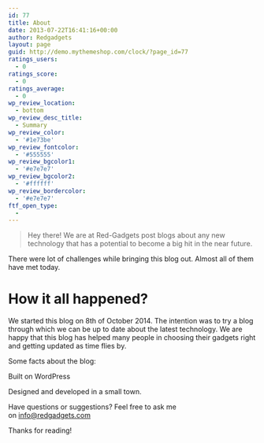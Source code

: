 ```yaml
---
id: 77
title: About
date: 2013-07-22T16:41:16+00:00
author: Redgadgets
layout: page
guid: http://demo.mythemeshop.com/clock/?page_id=77
ratings_users:
  - 0
ratings_score:
  - 0
ratings_average:
  - 0
wp_review_location:
  - bottom
wp_review_desc_title:
  - Summary
wp_review_color:
  - '#1e73be'
wp_review_fontcolor:
  - '#555555'
wp_review_bgcolor1:
  - '#e7e7e7'
wp_review_bgcolor2:
  - '#ffffff'
wp_review_bordercolor:
  - '#e7e7e7'
ftf_open_type:
  - 
---
```

> Hey there! We are at Red-Gadgets post blogs about any new technology that has a potential to become a big hit in the near future.

There were lot of challenges while bringing this blog out. Almost all of them have met today.

# How it all happened?

We started this blog on 8th of October 2014. The intention was to try a blog through which we can be up to date about the latest technology. We are happy that this blog has helped many people in choosing their gadgets right and getting updated as time flies by.

Some facts about the blog:

Built on WordPress
  
Designed and developed in a small town.

Have questions or suggestions? Feel free to ask me on <a href="mailto:info@redgadgets.com" target="_blank">info@redgadgets.com</a>

Thanks for reading!